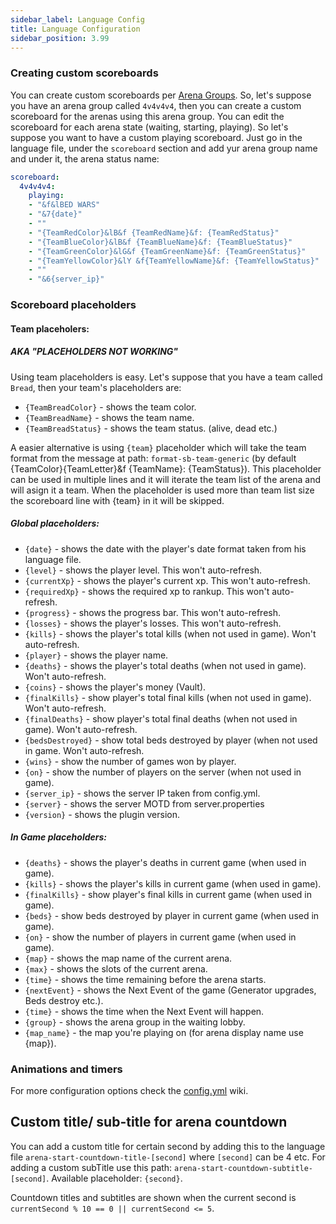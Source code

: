 ```yaml
---
sidebar_label: Language Config
title: Language Configuration
sidebar_position: 3.99
---
```

### Creating custom scoreboards
You can create custom scoreboards per [Arena Groups](arena-groups). So, let's suppose you have an arena group called `4v4v4v4`, then you can create a custom scoreboard for the arenas using this arena group. You can edit the scoreboard for each arena state (waiting, starting, playing). So let's suppose you want to have a custom playing scoreboard. Just go in the language file, under the `scoreboard` section and add yur arena group name and under it, the arena status name:
```yaml
scoreboard:
  4v4v4v4:
    playing:
    - "&f&lBED WARS"
    - "&7{date}"
    - ""
    - "{TeamRedColor}&lB&f {TeamRedName}&f: {TeamRedStatus}"
    - "{TeamBlueColor}&lB&f {TeamBlueName}&f: {TeamBlueStatus}"
    - "{TeamGreenColor}&lG&f {TeamGreenName}&f: {TeamGreenStatus}"
    - "{TeamYellowColor}&lY &f{TeamYellowName}&f: {TeamYellowStatus}"
    - ""
    - "&6{server_ip}"
```

### Scoreboard placeholders

#### Team placeholers:
##### AKA "PLACEHOLDERS NOT WORKING"
Using team placeholders is easy. Let's suppose that you have a team called `Bread`, then your team's placeholders are:
- `{TeamBreadColor}` - shows the team color.
- `{TeamBreadName}` - shows the team name.
- `{TeamBreadStatus}` - shows the team status. (alive, dead etc.)

A easier alternative is using `{team}` placeholder which will take the team format from the message at path: `format-sb-team-generic` (by default {TeamColor}{TeamLetter}&f {TeamName}: {TeamStatus}). This placeholder can be used in multiple lines and it will iterate the team list of the arena and will asign it a team. When the placeholder is used more than team list size the scoreboard line with {team} in it will be skipped.

##### Global placeholders:
- `{date}` - shows the date with the player's date format taken from his language file.
- `{level}` - shows the player level. This won't auto-refresh.
- `{currentXp}` - shows the player's current xp. This won't auto-refresh.
- `{requiredXp}` - shows the required xp to rankup. This won't auto-refresh.
- `{progress}` - shows the progress bar. This won't auto-refresh.
- `{losses}` - shows the player's losses. This won't auto-refresh.
- `{kills}` - shows the player's total kills (when not used in game). Won't auto-refresh.
- `{player}` - shows the player name.
- `{deaths}` - shows the player's total deaths (when not used in game). Won't auto-refresh.
- `{coins}` - shows the player's money (Vault).
- `{finalKills}` - show player's total final kills (when not used in game). Won't auto-refresh.
- `{finalDeaths}` - show player's total final deaths (when not used in game). Won't auto-refresh.
- `{bedsDestroyed}` - show total beds destroyed by player (when not used in game. Won't auto-refresh.
- `{wins}` - show the number of games won by player.
- `{on}` - show the number of players on the server (when not used in game).
- `{server_ip}` - shows the server IP taken from config.yml.
- `{server}` - shows the server MOTD from server.properties
- `{version}` - shows the plugin version.

##### In Game placeholders:
- `{deaths}` - shows the player's deaths in current game (when used in game).
- `{kills}` - shows the player's kills in current game (when used in game).
- `{finalKills}` - show player's final kills in current game (when used in game).
- `{beds}` - show beds destroyed by player in current game (when used in game).
- `{on}` - show the number of players in current game (when used in game).
- `{map}` - shows the map name of the current arena.
- `{max}` - shows the slots of the current arena.
- `{time}` - shows the time remaining before the arena starts.
- `{nextEvent}` - shows the Next Event of the game (Generator upgrades, Beds destroy etc.).
- `{time}` - shows the time when the Next Event will happen.
- `{group}` - shows the arena group in the waiting lobby.
- `{map_name}` - the map you're playing on (for arena display name use {map}).

### Animations and timers
For more configuration options check the [config.yml](main-configuration) wiki.


Custom title/ sub-title for arena countdown
---------
You can add a custom title for certain second by adding this to the language file `arena-start-countdown-title-[second]` where `[second]` can be 4 etc. For adding a custom subTitle use this path: `arena-start-countdown-subtitle-[second]`. Available placeholder: `{second}`.

Countdown titles and subtitles are shown when the current second is `currentSecond % 10 == 0 || currentSecond <= 5`.
